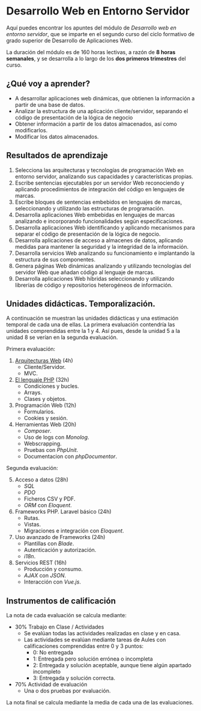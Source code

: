 # Desarrollo Web en Entorno Servidor

Aquí puedes encontrar los apuntes del módulo de *Desarrollo web en entorno servidor*, que se imparte en el segundo curso del ciclo formativo de grado superior de Desarrollo de Aplicaciones Web.

La duración del módulo es de 160 horas lectivas, a razón de **8 horas semanales**, y se desarrolla a lo largo de los **dos primeros trimestres** del curso.

## ¿Qué voy a aprender?

* A desarrollar aplicaciones web dinámicas, que obtienen la información a partir de una base de datos.
* Analizar la estructura de una aplicación cliente/servidor, separando el código de presentación de la lógica de negocio
* Obtener información a partir de los datos almacenados, así como modificarlos.
* Modificar los datos almacenados.

## Resultados de aprendizaje

1. Selecciona las arquitecturas y tecnologías de programación Web en entorno servidor, analizando sus capacidades y características propias.
2. Escribe sentencias ejecutables por un servidor Web reconociendo y aplicando procedimientos de integración del código en lenguajes de marcas.
3. Escribe bloques de sentencias embebidos en lenguajes de marcas, seleccionando y utilizando las estructuras de programación.
4. Desarrolla aplicaciones Web embebidas en lenguajes de marcas analizando e incorporando funcionalidades según especificaciones.
5. Desarrolla aplicaciones Web identificando y aplicando mecanismos para separar el código de presentación de la lógica de negocio.
6. Desarrolla aplicaciones de acceso a almacenes de datos, aplicando medidas para mantener la seguridad y la integridad de la información.
7. Desarrolla servicios Web analizando su funcionamiento e implantando la estructura de sus componentes.
8. Genera páginas Web dinámicas analizando y utilizando tecnologías del servidor Web que añadan código al lenguaje de marcas.
9. Desarrolla aplicaciones Web híbridas seleccionando y utilizando librerías de código y repositorios heterogéneos de información.

## Unidades didácticas. Temporalización.

A continuación se muestran las unidades didácticas y una estimación temporal de cada una de ellas.
La primera evaluación contendría las unidades comprendidas entre la 1 y 4. Así pues, desde la unidad 5 a la unidad 8 se verían en la segunda evaluación.

Primera evaluación:

1. [Arquitecturas Web](01arquitecturas.md) (4h)
    * Cliente/Servidor.
    * MVC.
2. [El lenguaje PHP](02php.md) (32h)
    * Condiciones y bucles.
    * Arrays.
    * Clases y objetos.
3. Programación Web (12h)
    * Formularios.
    * Cookies y sesión.
4. Herramientas Web (20h)
    * *Composer*.
    * Uso de logs con *Monolog*.
    * Webscrapping.
    * Pruebas con *PhpUnit*.
    * Documentacion con *phpDocumentor*.

Segunda evaluación:

5. Acceso a datos (28h)
    * *SQL*
    * *PDO*
    * Ficheros CSV y PDF.
    * *ORM* con *Eloquent*.
6. Frameworks PHP. Laravel básico (24h)
    * Rutas.
    * Vistas.
    * Migraciones e integración con *Eloquent*.
7. Uso avanzado de Frameworks (24h)
    * Plantillas con *Blade*.
    * Autenticación y autorización.
    * *i18n*.
8. Servicios REST (16h)
    * Producción y consumo.
    * *AJAX* con *JSON*.
    * Interacción con *Vue.js*.

## Instrumentos de calificación

La nota de cada evaluación se calcula mediante:

* 30% Trabajo en Clase / Actividades
    * Se evalúan todas las actividades realizadas en clase y en casa.
    * Las actividades se evalúan mediante tareas de Aules con calificaciones comprendidas entre 0 y 3 puntos:
        * 0: No entregada
        * 1: Entregada pero solución errónea o incompleta
        * 2: Entregada y solución aceptable, aunque tiene algún apartado incompleto
        * 3: Entregada y solución correcta.
* 70% Actividad de evaluación
    * Una o dos pruebas por evaluación.

La nota final se calcula mediante la media de cada una de las evaluaciones.

